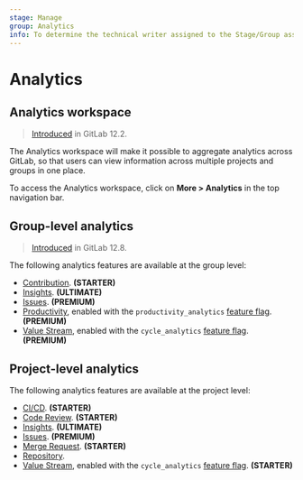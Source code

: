 ```yaml
---
stage: Manage
group: Analytics
info: To determine the technical writer assigned to the Stage/Group associated with this page, see https://about.gitlab.com/handbook/engineering/ux/technical-writing/#designated-technical-writers
---
```


# Analytics

## Analytics workspace

> [Introduced](https://gitlab.com/gitlab-org/gitlab/-/issues/12077) in GitLab 12.2.

The Analytics workspace will make it possible to aggregate analytics across
GitLab, so that users can view information across multiple projects and groups
in one place.

To access the Analytics workspace, click on **More > Analytics** in the top navigation bar.

## Group-level analytics

> [Introduced](https://gitlab.com/gitlab-org/gitlab/-/issues/195979) in GitLab 12.8.

The following analytics features are available at the group level:

- [Contribution](../group/contribution_analytics/index.md). **(STARTER)**
- [Insights](../group/insights/index.md). **(ULTIMATE)**
- [Issues](../group/issues_analytics/index.md). **(PREMIUM)**
- [Productivity](productivity_analytics.md), enabled with the `productivity_analytics`
  [feature flag](../../development/feature_flags/development.md#enabling-a-feature-flag-locally-in-development). **(PREMIUM)**
- [Value Stream](value_stream_analytics.md), enabled with the `cycle_analytics`
  [feature flag](../../development/feature_flags/development.md#enabling-a-feature-flag-locally-in-development). **(PREMIUM)**

## Project-level analytics

The following analytics features are available at the project level:

- [CI/CD](../../ci/pipelines/index.md#pipeline-success-and-duration-charts). **(STARTER)**
- [Code Review](code_review_analytics.md). **(STARTER)**
- [Insights](../group/insights/index.md). **(ULTIMATE)**
- [Issues](../group/issues_analytics/index.md). **(PREMIUM)**
- [Merge Request](merge_request_analytics.md). **(STARTER)**
- [Repository](repository_analytics.md).
- [Value Stream](value_stream_analytics.md), enabled with the `cycle_analytics`
  [feature flag](../../development/feature_flags/development.md#enabling-a-feature-flag-locally-in-development). **(STARTER)**
